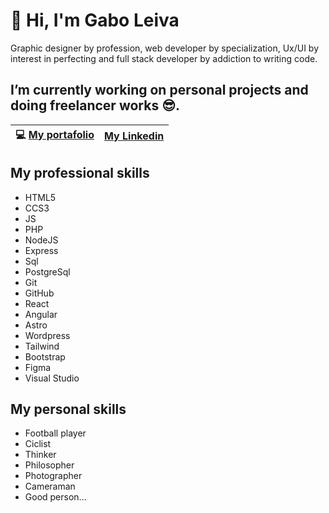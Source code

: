 # 👋 Hi, I'm Gabo Leiva
Graphic designer by profession, web developer by specialization, Ux/UI by interest in perfecting and full stack developer by addiction to writing code.

## I’m currently working on personal projects and doing freelancer works 😎.
| 💻  [My portafolio](https://gaboleiva-dsgn.github.io/portafolio-gabo/) | [My Linkedin](https://www.linkedin.com/in/gaboleiva/) |
|-----|------|

## My professional skills

- HTML5
- CCS3
- JS
- PHP
- NodeJS
- Express
- Sql
- PostgreSql
- Git
- GitHub
- React
- Angular
- Astro
- Wordpress
- Tailwind
- Bootstrap
- Figma
- Visual Studio

## My personal skills

- Football player
- Ciclist
- Thinker
- Philosopher
- Photographer
- Cameraman
- Good person...
<!--
**gaboleiva-dsgn/gaboleiva-dsgn** is a ✨ _special_ ✨ repository because its `README.md` (this file) appears on your GitHub profile.

Here are some ideas to get you started:

- 🔭 I’m currently working on ...
- 🌱 I’m currently learning ...
- 👯 I’m looking to collaborate on ...
- 🤔 I’m looking for help with ...
- 💬 Ask me about ...
- 📫 How to reach me: ...
- 😄 Pronouns: ...
- ⚡ Fun fact: ...
-->
